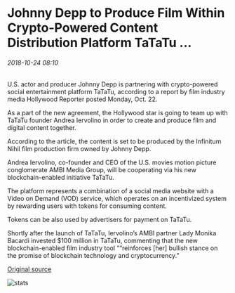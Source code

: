 # Johnny Depp to Produce Film Within Crypto-Powered Content Distribution Platform TaTaTu ...

###### 2018-10-24 08:10

U.S. actor and producer Johnny Depp is partnering with crypto-powered social entertainment platform TaTaTu, according to a report by film industry media Hollywood Reporter posted Monday, Oct. 22.

As a part of the new agreement, the Hollywood star is going to team up with TaTaTu founder Andrea Iervolino in order to create and produce film and digital content together.

According to the article, the content is set to be produced by the Infinitum Nihil film production firm owned by Johnny Depp.

Andrea Iervolino, co-founder and CEO of the U.S. movies motion picture conglomerate AMBI Media Group, will be cooperating via his new blockchain-enabled initiative TaTaTu.

The platform represents a combination of a social media website with a Video on Demand (VOD) service, which operates on an incentivized system by rewarding users with tokens for consuming content.

Tokens can be also used by advertisers for payment on TaTaTu.

Shortly after the launch of TaTaTu, Iervolino’s AMBI partner Lady Monika Bacardi invested $100 million in TaTaTu, commenting that the new blockchain-enabled film industry tool ““reinforces \[her\] bullish stance on the promise of blockchain technology and cryptocurrency.”

[Original source](https://cointelegraph.com/news/johnny-depp-to-produce-film-within-crypto-powered-content-distribution-platform-tatatu)

![stats](https://c.statcounter.com/11760860/0/a89fa40b/1/ "stats")